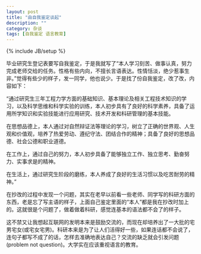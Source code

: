 ```yaml
---
layout: post
title: "由自我鉴定谈起"
description: ""
category: 杂谈
tags: [自我鉴定 语言教育]
---
```

{% include JB/setup %}

毕业研究生登记表要写自我鉴定，于是我就写了“本人学习刻苦、做事认真，努力完成老师交给的任务。性格有些内向，不擅长言语表达。性情恬淡，绝少惹事生非。”觉得有些少的样子，发一同学，他也说少。于是找了份自我鉴定，改了改，内容如下：


“通过研究生三年工程力学方面的基础知识、基本理论及相关工程技术知识的学习，以及科学思维和科学实验的训练，本人初步具有了良好的科学素养，具备了运用所学知识和实验技能进行应用研究、技术开发和科研管理的基本技能。

在思想品德上，本人通过对自然辩证法等理论的学习，树立了正确的世界观、人生观和价值观，培养了热爱劳动、遵纪守法、团结合作的精神；具备了良好的思想品德、社会公德和职业道德。

在工作上，通过自己的努力，本人初步具备了能够独立工作、独立思考、勤奋努力、实事求是的精神。

在生活上，通过研究生阶段的磨练，本人养成了良好的生活习惯以及吃苦耐劳的精神。”


在抄改的过程中发现一个问题，其实在老早以前看一些老师、同学写的科研方面的东西，老是忘了写主语的样子，上面自己鉴定里面的“本人”都是我在抄改时加上的。这就很是个问题了，做着做着科研，感觉连基本的语法都不会了的样子。

这不禁又让我想起互联网的发明本来是鼓励交流的，而现在却培养出了一大批的宅男宅女(或宅女宅男)。科研本来是为了让人们活得好一些，如果连话都不会说了，连句子都写不成了的话，怎样去准确地表达自己？交流的缺乏就会引发问题(problem not question)。大学实在应该重视语言的教育。
